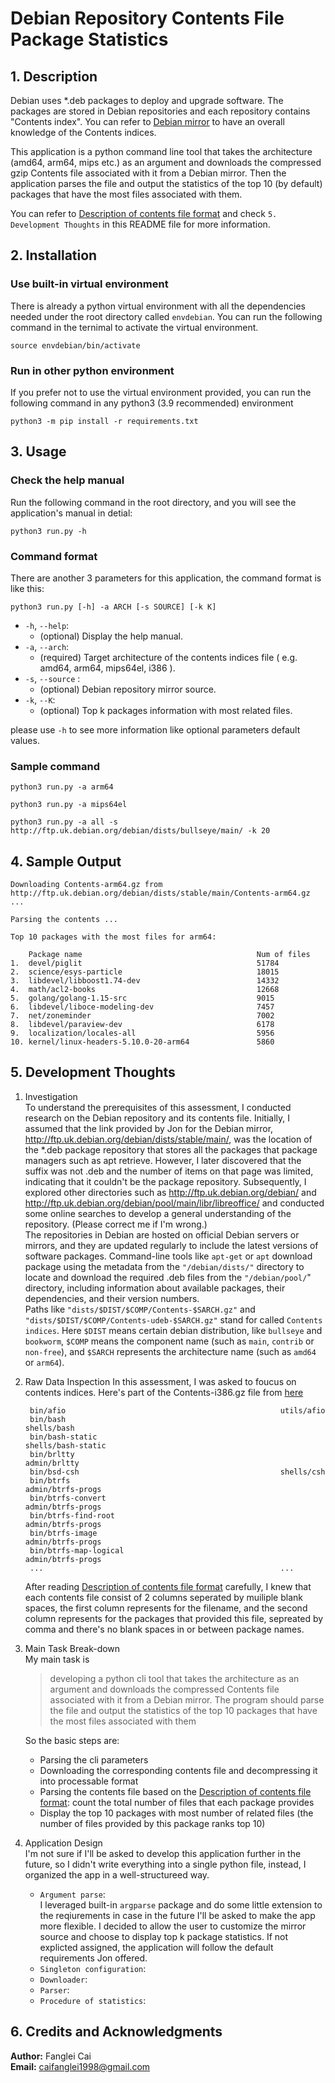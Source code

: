 # Debian Repository Contents File Package Statistics

## 1. Description
Debian uses *.deb packages to deploy and upgrade software. The packages are stored in Debian repositories and each repository contains "Contents index". You can refer to [Debian mirror](http://ftp.uk.debian.org/debian/dists/stable/main/) to have an overall knowledge of the Contents indices.  

This application is a python command line tool that takes the architecture (amd64, arm64, mips etc.) as an argument and downloads the compressed gzip Contents file associated with it from a Debian mirror. Then the application parses the file and output the statistics of the top 10 (by default) packages that have the most files associated with them.  

You can refer to [Description of contents file format](https://wiki.debian.org/RepositoryFormat#A.22Contents.22_indices) and check `5. Development Thoughts` in this README file for more information.

## 2. Installation

### Use built-in virtual environment
There is already a python virtual environment with all the dependencies needed under the root directory called `envdebian`. You can run the following command in the ternimal to activate the virtual environment.

```shell
source envdebian/bin/activate
```

### Run in other python environment
If you prefer not to use the virtual environment provided, you can run the following command in any python3 (3.9 recommended) environment
```shell
python3 -m pip install -r requirements.txt
```

## 3. Usage
### Check the help manual
Run the following command in the root directory, and you will see the application's manual in detial:
```shell
python3 run.py -h
```

### Command format
There are another 3 parameters for this application, the command format is like this:

```
python3 run.py [-h] -a ARCH [-s SOURCE] [-k K]
```

- `-h`, `--help`:
    - (optional) Display the help manual.
- `-a`, `--arch`:
    -  (required) Target architecture of the contents indices file ( e.g. amd64, arm64, mips64el, i386 ).
- `-s`, `--source` :
    - (optional) Debian repository mirror source.
- `-k`, `--K`:
    - (optional) Top k packages information with most related files.

please use `-h` to see more information like optional parameters default values.

### Sample command
```shell
python3 run.py -a arm64
```

```shell
python3 run.py -a mips64el
```

```shell
python3 run.py -a all -s http://ftp.uk.debian.org/debian/dists/bullseye/main/ -k 20
```

## 4. Sample Output
```
Downloading Contents-arm64.gz from http://ftp.uk.debian.org/debian/dists/stable/main/Contents-arm64.gz ...

Parsing the contents ...

Top 10 packages with the most files for arm64:

    Package name                                       Num of files
1.  devel/piglit                                       51784     
2.  science/esys-particle                              18015     
3.  libdevel/libboost1.74-dev                          14332     
4.  math/acl2-books                                    12668     
5.  golang/golang-1.15-src                             9015      
6.  libdevel/liboce-modeling-dev                       7457      
7.  net/zoneminder                                     7002      
8.  libdevel/paraview-dev                              6178      
9.  localization/locales-all                           5956      
10. kernel/linux-headers-5.10.0-20-arm64               5860      

```


## 5. Development Thoughts
1. Investigation  
To understand the prerequisites of this assessment, I conducted research on the Debian repository and its contents file. Initially, I assumed that the link provided by Jon for the Debian mirror, http://ftp.uk.debian.org/debian/dists/stable/main/, was the location of the *.deb package repository that stores all the packages that package managers such as apt retrieve. However, I later discovered that the suffix was not .deb and the number of items on that page was limited, indicating that it couldn't be the package repository. Subsequently, I explored other directories such as http://ftp.uk.debian.org/debian/ and http://ftp.uk.debian.org/debian/pool/main/libr/libreoffice/ and conducted some online searches to develop a general understanding of the repository. (Please correct me if I'm wrong.)  
The repositories in Debian are hosted on official Debian servers or mirrors, and they are updated regularly to include the latest versions of software packages. Command-line tools like `apt-get` or `apt` download package using the metadata from the `"/debian/dists/"` directory to locate and download the required .deb files from the `"/debian/pool/`" directory, including information about available packages, their dependencies, and their version numbers.  
Paths like `"dists/$DIST/$COMP/Contents-$SARCH.gz"` and `"dists/$DIST/$COMP/Contents-udeb-$SARCH.gz"` stand for called `Contents indices`. Here `$DIST` means certain debian distribution, like `bullseye` and `bookworm`, `$COMP` means the component name (such as `main`, `contrib` or `non-free`), and `$SARCH` represents the architecture name (such as `amd64` or `arm64`).

2. Raw Data Inspection
In this assessment, I was asked to foucus on contents indices. Here's part of the Contents-i386.gz file from [here](http://ftp.uk.debian.org/debian/dists/stable/main/)
   ```
    bin/afio                                                utils/afio
    bin/bash                                                shells/bash
    bin/bash-static                                         shells/bash-static
    bin/brltty                                              admin/brltty
    bin/bsd-csh                                             shells/csh
    bin/btrfs                                               admin/btrfs-progs
    bin/btrfs-convert                                       admin/btrfs-progs
    bin/btrfs-find-root                                     admin/btrfs-progs
    bin/btrfs-image                                         admin/btrfs-progs
    bin/btrfs-map-logical                                   admin/btrfs-progs
    ...                                                     ...
    ```
    After reading [Description of contents file format](https://wiki.debian.org/RepositoryFormat#A.22Contents.22_indices) carefully, I knew that each contents file consist of 2 columns seperated by muiliple blank spaces, the first column represents for the filename, and the second column represents for the packages that provided this file, sepreated by comma and there's no blank spaces in or between package names.  


3. Main Task Break-down  
    My main task is
    > developing a python cli tool that takes the architecture as an argument and downloads the compressed Contents file associated with it from a Debian mirror. The program should parse the file and output the statistics of the top 10 packages that have the most files associated with them

    So the basic steps are:
    - Parsing the cli parameters
    - Downloading the corresponding contents file and decompressing it into processable format
    - Parsing the contents file based on the [Description of contents file format](https://wiki.debian.org/RepositoryFormat#A.22Contents.22_indices): count the total number of files that each package provides
    - Display the top 10 packages with most number of related files (the number of files provided by this package ranks top 10)


4. Application Design  
    I'm not sure if I'll be asked to develop this application further in the future, so I didn't write everything into a single python file, instead, I organized the app in a well-structureed way.  
    - `Argument parse`:  
    I leveraged built-in `argparse` package and do some little extension to the reqiurements in case in the future I'll be asked to make the app more flexible.
    I decided to allow the user to customize the mirror source and choose to display top k package statistics. If not explicted assigned, the application will follow the default requirements Jon offered.
    - `Singleton configuration`:
    - `Downloader`:
    - `Parser`:
    - `Procedure of statistics`:
## 6. Credits and Acknowledgments
**Author:** Fanglei Cai  
**Email:** [caifanglei1998@gmail.com](mailto:caifanglei1998@gmail.com)
